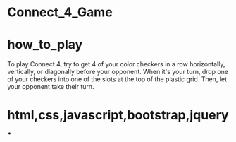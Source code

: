# Connect_4_Game

# how_to_play
  To play Connect 4, try to get 4 of your color checkers in a row horizontally, vertically, or diagonally before your opponent. When it's   your turn, drop one of your checkers into one of the slots at the top of the plastic grid. Then, let your opponent take their turn. 

# html,css,javascript,bootstrap,jquery.
